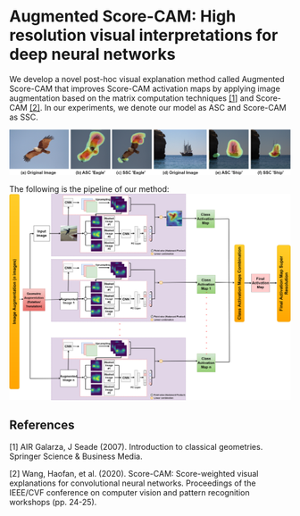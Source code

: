 # Augmented Score-CAM: High resolution visual interpretations for deep neural networks

We develop a novel post-hoc visual explanation method called Augmented Score-CAM that improves Score-CAM activation maps by applying image augmentation based on the matrix computation techniques [[1]](#1) and Score-CAM [[2]](#2). In our experiments, we denote our model as ASC and Score-CAM as SSC.

![My Image](pics/Comparison.png)

The following is the pipeline of our method:
![My Image](pics/Pipeline.png)

## References
<a id="1">[1]</a> 
AIR Galarza, J Seade (2007). 
Introduction to classical geometries. 
Springer Science & Business Media.

<a id="2">[2]</a> 
Wang, Haofan, et al. (2020). 
Score-CAM: Score-weighted visual explanations for convolutional neural networks. 
Proceedings of the IEEE/CVF conference on computer vision and pattern recognition workshops (pp. 24-25).
